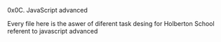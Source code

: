 0x0C. JavaScript advanced
<p>  Every file here is the aswer of diferent task desing for Holberton School referent to javascript advanced</p>